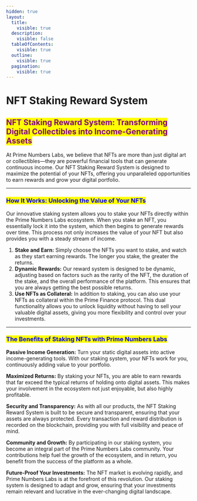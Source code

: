 ```yaml
---
hidden: true
layout:
  title:
    visible: true
  description:
    visible: false
  tableOfContents:
    visible: true
  outline:
    visible: true
  pagination:
    visible: true
---
```


# NFT Staking Reward System

## <mark style="color:purple;">NFT Staking Reward System: Transforming Digital Collectibles into Income-Generating Assets</mark>

At Prime Numbers Labs, we believe that NFTs are more than just digital art or collectibles—they are powerful financial tools that can generate continuous income. Our NFT Staking Reward System is designed to maximize the potential of your NFTs, offering you unparalleled opportunities to earn rewards and grow your digital portfolio.

***

### <mark style="color:blue;">How It Works: Unlocking the Value of Your NFTs</mark>

Our innovative staking system allows you to stake your NFTs directly within the Prime Numbers Labs ecosystem. When you stake an NFT, you essentially lock it into the system, which then begins to generate rewards over time. This process not only increases the value of your NFT but also provides you with a steady stream of income.

1. **Stake and Earn:** Simply choose the NFTs you want to stake, and watch as they start earning rewards. The longer you stake, the greater the returns.
2. **Dynamic Rewards:** Our reward system is designed to be dynamic, adjusting based on factors such as the rarity of the NFT, the duration of the stake, and the overall performance of the platform. This ensures that you are always getting the best possible returns.
3. **Use NFTs as Collateral:** In addition to staking, you can also use your NFTs as collateral within the Prime Finance protocol. This dual functionality allows you to unlock liquidity without having to sell your valuable digital assets, giving you more flexibility and control over your investments.

***

### <mark style="color:blue;">The Benefits of Staking NFTs with Prime Numbers Labs</mark>

**Passive Income Generation:** Turn your static digital assets into active income-generating tools. With our staking system, your NFTs work for you, continuously adding value to your portfolio.

**Maximized Returns:** By staking your NFTs, you are able to earn rewards that far exceed the typical returns of holding onto digital assets. This makes your involvement in the ecosystem not just enjoyable, but also highly profitable.

**Security and Transparency:** As with all our products, the NFT Staking Reward System is built to be secure and transparent, ensuring that your assets are always protected. Every transaction and reward distribution is recorded on the blockchain, providing you with full visibility and peace of mind.

**Community and Growth:** By participating in our staking system, you become an integral part of the Prime Numbers Labs community. Your contributions help fuel the growth of the ecosystem, and in return, you benefit from the success of the platform as a whole.

**Future-Proof Your Investments:** The NFT market is evolving rapidly, and Prime Numbers Labs is at the forefront of this revolution. Our staking system is designed to adapt and grow, ensuring that your investments remain relevant and lucrative in the ever-changing digital landscape.

